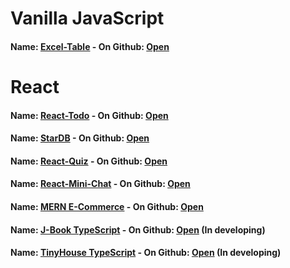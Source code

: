 # Vanilla JavaScript
#### Name: [Excel-Table](https://artyom2509.github.io/my-excel/) - On Github: [Open](https://github.com/Artyom2509/my-excel)

# React
#### Name: [React-Todo](https://artyom2509.github.io/react-todo/) - On Github: [Open](https://github.com/Artyom2509/react-todo)
#### Name: [StarDB](https://artyom2509.github.io/star-db/) - On Github: [Open](https://github.com/Artyom2509/star-db)
#### Name: [React-Quiz](https://react-quiz-61520.web.app/) - On Github: [Open](https://github.com/Artyom2509/react-quiz)
#### Name: [React-Mini-Chat](https://artyom2509.github.io/react-mini-chat/) - On Github: [Open](https://github.com/Artyom2509/react-mini-chat)
#### Name: [MERN E-Commerce](https://app-ecommerce-mern.herokuapp.com/) - On Github: [Open](https://github.com/Artyom2509/mern-ecommerce)
#### Name: [J-Book TypeScript](https://artyom2509.github.io/j-book/) - On Github: [Open](https://github.com/Artyom2509/j-book) (In developing)
#### Name: [TinyHouse TypeScript](https://tiny-house-111.herokuapp.com/) - On Github: [Open](https://github.com/Artyom2509/tiny-house) (In developing)
